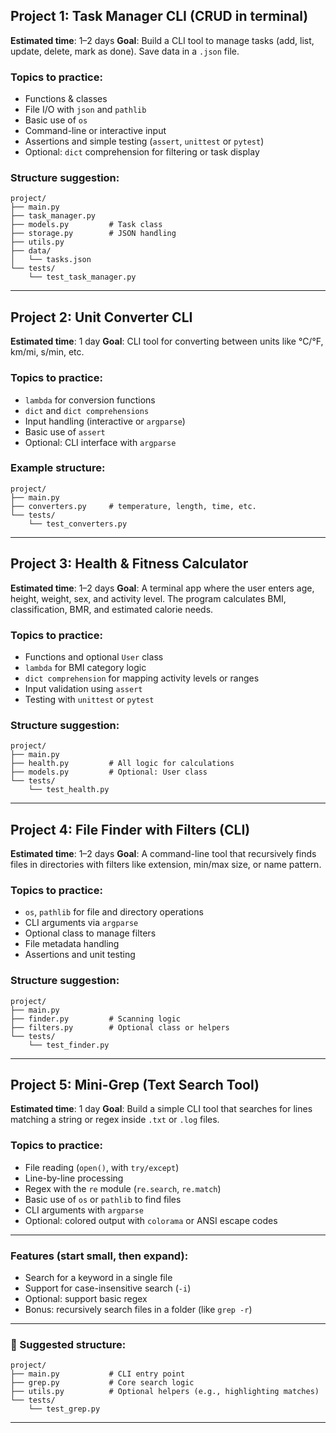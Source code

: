 ## **Project 1: Task Manager CLI (CRUD in terminal)**

**Estimated time**: 1–2 days
**Goal**: Build a CLI tool to manage tasks (add, list, update, delete, mark as done). Save data in a `.json` file.

### Topics to practice:

* Functions & classes
* File I/O with `json` and `pathlib`
* Basic use of `os`
* Command-line or interactive input
* Assertions and simple testing (`assert`, `unittest` or `pytest`)
* Optional: `dict` comprehension for filtering or task display

### Structure suggestion:

```
project/
├── main.py
├── task_manager.py
├── models.py         # Task class
├── storage.py        # JSON handling
├── utils.py
├── data/
│   └── tasks.json
└── tests/
    └── test_task_manager.py
```

---

## **Project 2: Unit Converter CLI**

**Estimated time**: 1 day
**Goal**: CLI tool for converting between units like °C/°F, km/mi, s/min, etc.

### Topics to practice:

* `lambda` for conversion functions
* `dict` and `dict comprehensions`
* Input handling (interactive or `argparse`)
* Basic use of `assert`
* Optional: CLI interface with `argparse`

### Example structure:

```
project/
├── main.py
├── converters.py     # temperature, length, time, etc.
└── tests/
    └── test_converters.py
```

---

## **Project 3: Health & Fitness Calculator**

**Estimated time**: 1–2 days
**Goal**: A terminal app where the user enters age, height, weight, sex, and activity level. The program calculates BMI, classification, BMR, and estimated calorie needs.

### Topics to practice:

* Functions and optional `User` class
* `lambda` for BMI category logic
* `dict comprehension` for mapping activity levels or ranges
* Input validation using `assert`
* Testing with `unittest` or `pytest`

### Structure suggestion:

```
project/
├── main.py
├── health.py         # All logic for calculations
├── models.py         # Optional: User class
└── tests/
    └── test_health.py
```

---

## **Project 4: File Finder with Filters (CLI)**

**Estimated time**: 1–2 days
**Goal**: A command-line tool that recursively finds files in directories with filters like extension, min/max size, or name pattern.

### Topics to practice:

* `os`, `pathlib` for file and directory operations
* CLI arguments via `argparse`
* Optional class to manage filters
* File metadata handling
* Assertions and unit testing

### Structure suggestion:

```
project/
├── main.py
├── finder.py         # Scanning logic
├── filters.py        # Optional class or helpers
└── tests/
    └── test_finder.py
```

---

## **Project 5: Mini-Grep (Text Search Tool)**

**Estimated time**: 1 day
**Goal**: Build a simple CLI tool that searches for lines matching a string or regex inside `.txt` or `.log` files.

### Topics to practice:

* File reading (`open()`, with `try/except`)
* Line-by-line processing
* Regex with the `re` module (`re.search`, `re.match`)
* Basic use of `os` or `pathlib` to find files
* CLI arguments with `argparse`
* Optional: colored output with `colorama` or ANSI escape codes

---

### Features (start small, then expand):

* Search for a keyword in a single file
* Support for case-insensitive search (`-i`)
* Optional: support basic regex
* Bonus: recursively search files in a folder (like `grep -r`)

---

### 🔧 Suggested structure:

```
project/
├── main.py           # CLI entry point
├── grep.py           # Core search logic
├── utils.py          # Optional helpers (e.g., highlighting matches)
└── tests/
    └── test_grep.py
```

---


